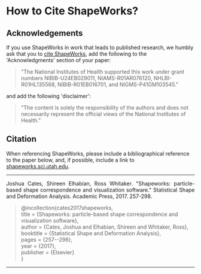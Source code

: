 # How to Cite ShapeWorks?

## Acknowledgements

If you use ShapeWorks in work that leads to published research, we humbly ask that you to [cite ShapeWorks](#citation), add the following to the 'Acknowledgments' section of your paper: 
<!--
"This project was supported by the 
National Institute of General Medical Sciences of the National Institutes of Health under 
grant number P41GM103545."
-->
>"The National Institutes of Health supported this work under grant numbers NIBIB-U24EB029011, NIAMS-R01AR076120, NHLBI-R01HL135568, NIBIB-R01EB016701, and NIGMS-P41GM103545."

and add the following 'disclaimer':

>"The content is solely the responsibility of the authors and does not necessarily represent the official views of the National Institutes of Health."

## Citation

When referencing ShapeWorks, please include a bibliographical reference to the paper below, and, if possible, include a link to [shapeworks.sci.utah.edu](http://www.sci.utah.edu/software/shapeworks.html/). 

---

<p align="justify">
Joshua Cates, Shireen Elhabian, Ross Whitaker. "Shapeworks: particle-based shape correspondence and visualization software." Statistical Shape and Deformation Analysis. Academic Press, 2017. 257-298.
</p>

>@incollection{cates2017shapeworks,   
title = {Shapeworks: particle-based shape correspondence and visualization software},   
  author = {Cates, Joshua and Elhabian, Shireen and Whitaker, Ross},   
  booktitle = {Statistical Shape and Deformation Analysis},   
  pages = {257--298},   
  year = {2017},   
  publisher = {Elsevier}  
}
---
